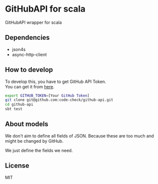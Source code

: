# GitHubAPI for scala
GitHubAPI wrapper for scala

## Dependencies
- json4s
- async-http-client

## How to develop
To develop this, you have to get GitHub API Token.  
You can get it from [here](https://github.com/settings/applications).

``` bash
export GITHUB_TOKEN=[Your GitHub Token] 
git clone git@github.com:code-check/github-api.git
cd github-api
sbt test
```

## About models
We don't aim to define all fields of JSON.
Because these are too much and might be changed by GitHub.

We just define the fields we need.

## License
MIT